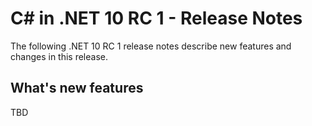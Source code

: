 # C# in .NET 10 RC 1 - Release Notes

The following .NET 10 RC 1 release notes describe new features and changes in
this release.

## What's new features

TBD

